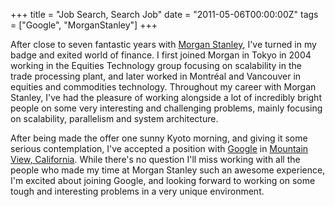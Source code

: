+++
title = "Job Search, Search Job"
date = "2011-05-06T00:00:00Z"
tags = ["Google", "MorganStanley"]
+++

After close to seven fantastic years with [Morgan Stanley][ms], I've turned in
my badge and exited world of finance.<!--more--> I first joined Morgan in Tokyo
in 2004 working in the Equities Technology group focusing on scalability in the
trade processing plant, and later worked in Montréal and Vancouver in equities
and commodities technology. Throughout my career with Morgan Stanley, I've had
the pleasure of working alongside a lot of incredibly bright people on some
very interesting and challenging problems, mainly focusing on scalability,
parallelism and system architecture.

After being made the offer one sunny Kyoto morning, and giving it some serious
contemplation, I've accepted a position with [Google][goog] in [Mountain View,
California][mtv_map]. While there's no question I'll miss working with all the
people who made my time at Morgan Stanley such an awesome experience, I'm
excited about joining Google, and looking forward to working on some tough and
interesting problems in a very unique environment.

[ms]: https://www.morganstanley.com
[goog]: https://google.com
[mtv_map]: https://goo.gl/maps/gxWf

